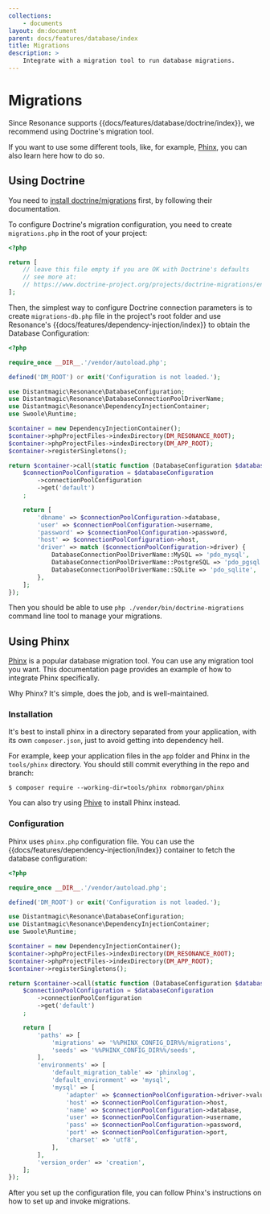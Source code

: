 ```yaml
---
collections:
    - documents
layout: dm:document
parent: docs/features/database/index
title: Migrations
description: >
    Integrate with a migration tool to run database migrations.
---
```


# Migrations

Since Resonance supports {{docs/features/database/doctrine/index}}, we 
recommend using Doctrine's migration tool.

If you want to use some different tools, like, for example, 
[Phinx](https://phinx.org/), you can also learn here how to do so.

## Using Doctrine

You need to 
[install doctrine/migrations](https://www.doctrine-project.org/projects/migrations.html) 
first, by following their documentation.

To configure Doctrine's migration configuration, you need to create 
`migrations.php` in the root of your project:

```php file:migrations.php
<?php

return [
    // leave this file empty if you are OK with Doctrine's defaults
    // see more at:
    // https://www.doctrine-project.org/projects/doctrine-migrations/en/3.6/reference/configuration.html
];
```

Then, the simplest way to configure Doctrine connection parameters is to create 
`migrations-db.php` file in the project's root folder and use Resonance's
{{docs/features/dependency-injection/index}} to obtain the Database 
Configuration:

```php file:migrations-db.php
<?php

require_once __DIR__.'/vendor/autoload.php';

defined('DM_ROOT') or exit('Configuration is not loaded.');

use Distantmagic\Resonance\DatabaseConfiguration;
use Distantmagic\Resonance\DatabaseConnectionPoolDriverName;
use Distantmagic\Resonance\DependencyInjectionContainer;
use Swoole\Runtime;

$container = new DependencyInjectionContainer();
$container->phpProjectFiles->indexDirectory(DM_RESONANCE_ROOT);
$container->phpProjectFiles->indexDirectory(DM_APP_ROOT);
$container->registerSingletons();

return $container->call(static function (DatabaseConfiguration $databaseConfiguration) {
    $connectionPoolConfiguration = $databaseConfiguration
        ->connectionPoolConfiguration
        ->get('default')
    ;

    return [
        'dbname' => $connectionPoolConfiguration->database,
        'user' => $connectionPoolConfiguration->username,
        'password' => $connectionPoolConfiguration->password,
        'host' => $connectionPoolConfiguration->host,
        'driver' => match ($connectionPoolConfiguration->driver) {
            DatabaseConnectionPoolDriverName::MySQL => 'pdo_mysql',
            DatabaseConnectionPoolDriverName::PostgreSQL => 'pdo_pgsql',
            DatabaseConnectionPoolDriverName::SQLite => 'pdo_sqlite',
        },
    ];
});

```

Then you should be able to use `php ./vendor/bin/doctrine-migrations` command
line tool to manage your migrations.

## Using Phinx

[Phinx](https://phinx.org/) is a popular database migration tool. You can
use any migration tool you want. This documentation page provides an example 
of how to integrate Phinx specifically.

Why Phinx? It's simple, does the job, and is well-maintained.

### Installation

It's best to install phinx in a directory separated from your application,
with its own `composer.json`, just to avoid getting into dependency hell.

For example, keep your application files in the `app` folder and Phinx in
the `tools/phinx` directory. You should still commit everything in the 
repo and branch:

```shell
$ composer require --working-dir=tools/phinx robmorgan/phinx
```

You can also try using [Phive](https://phar.io/) to install Phinx instead.

### Configuration

Phinx uses `phinx.php` configuration file. You can use the 
{{docs/features/dependency-injection/index}} container to fetch the 
database configuration:

```php file:phinx.php
<?php

require_once __DIR__.'/vendor/autoload.php';

defined('DM_ROOT') or exit('Configuration is not loaded.');

use Distantmagic\Resonance\DatabaseConfiguration;
use Distantmagic\Resonance\DependencyInjectionContainer;
use Swoole\Runtime;

$container = new DependencyInjectionContainer();
$container->phpProjectFiles->indexDirectory(DM_RESONANCE_ROOT);
$container->phpProjectFiles->indexDirectory(DM_APP_ROOT);
$container->registerSingletons();

return $container->call(static function (DatabaseConfiguration $databaseConfiguration) {
    $connectionPoolConfiguration = $databaseConfiguration
        ->connectionPoolConfiguration
        ->get('default')
    ;

    return [
        'paths' => [
            'migrations' => '%%PHINX_CONFIG_DIR%%/migrations',
            'seeds' => '%%PHINX_CONFIG_DIR%%/seeds',
        ],
        'environments' => [
            'default_migration_table' => 'phinxlog',
            'default_environment' => 'mysql',
            'mysql' => [
                'adapter' => $connectionPoolConfiguration->driver->value,
                'host' => $connectionPoolConfiguration->host,
                'name' => $connectionPoolConfiguration->database,
                'user' => $connectionPoolConfiguration->username,
                'pass' => $connectionPoolConfiguration->password,
                'port' => $connectionPoolConfiguration->port,
                'charset' => 'utf8',
            ],
        ],
        'version_order' => 'creation',
    ];
});
```

After you set up the configuration file, you can follow Phinx's instructions
on how to set up and invoke migrations.

